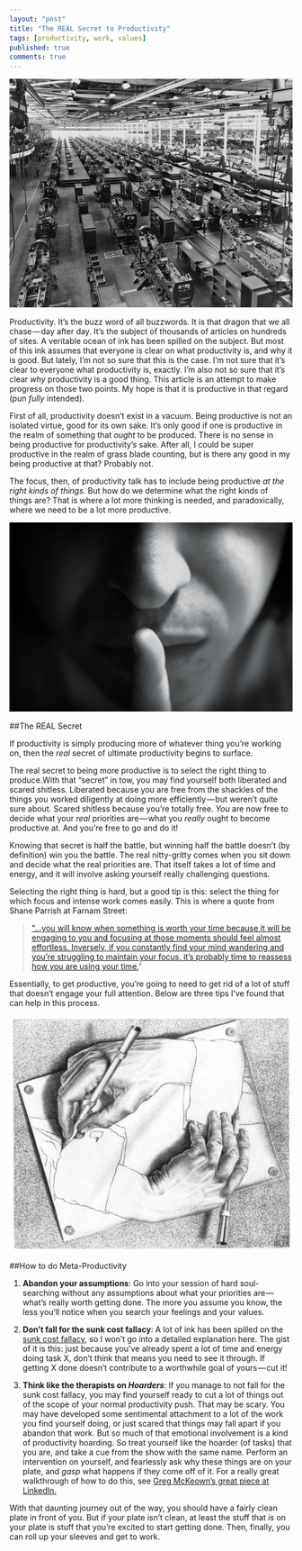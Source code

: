 ```yaml
---
layout: "post"
title: "The REAL Secret to Productivity"
tags: [productivity, work, values]
published: true
comments: true
---
```


![Picture](/graphics/production_line.jpg)


Productivity. It’s the buzz word of all buzzwords. It is that dragon that we all chase — day after day. It’s the subject of thousands of articles on hundreds of sites. A veritable ocean of ink has been spilled on the subject. But most of this ink assumes that everyone is clear on what productivity is, and why it is good. But lately, I’m not so sure that this is the case. I’m not sure that it’s clear to everyone what productivity is, exactly. I’m also not so sure that it’s clear *why* productivity is a good thing. This article is an attempt to make progress on those two points. My hope is that it is productive in that regard (pun *fully* intended).

First of all, productivity doesn’t exist in a vacuum. Being productive is not an isolated virtue, good for its own sake. It’s only good if one is productive in the realm of something that *ought* to be produced. There is no sense in being productive for productivity’s sake. After all, I could be super productive in the realm of grass blade counting, but is there any good in my being productive at that? Probably not.  

The focus, then, of productivity talk has to include being productive *at the right kinds of things*. But how do we determine what the right kinds of things are? That is where a lot more thinking is needed, and paradoxically, where we need to be a lot more productive.  



![Picture](/graphics/secret.jpeg)

##The REAL Secret

If productivity is simply producing more of whatever thing you’re working on, then the *real* secret of ultimate productivity begins to surface.  

The real secret to being more productive is to select the right thing to produce.With that “secret” in tow, you may find yourself both liberated and scared shitless. Liberated because you are free from the shackles of the things you worked diligently at doing more efficiently — but weren’t quite sure about. Scared shitless because you’re totally free. *You* are now free to decide what your *real* priorities are — what you *really* ought to become productive at. And you’re free to go and do it!  

Knowing that secret is half the battle, but winning half the battle doesn’t (by definition) win you the battle. The real nitty-gritty comes when you sit down and decide what the real priorities are. That itself takes a lot of time and energy, and it will involve asking yourself really challenging questions.  

Selecting the right thing is hard, but a good tip is this: select the thing for which focus and intense work comes easily. This is where a quote from Shane Parrish at Farnam Street:

> ["...you will know when something is worth your time because it will be engaging to you and focusing at those moments should feel almost effortless. Inversely, if you constantly find your mind wandering and you’re struggling to maintain your focus, it’s probably time to reassess how you are using your time.](https://www.farnamstreetblog.com/2015/07/winifred-gallagher-focused-life/)"

Essentially, to get productive, you’re going to need to get rid of a lot of stuff that doesn’t engage your full attention. Below are three tips I’ve found that can help in this process.  



![Picture](/graphics/hands.jpeg)

##How to do Meta-Productivity


  1. **Abandon your assumptions**: Go into your session of hard soul-searching without any assumptions about what your priorities are — what’s really worth getting done. The more you assume you know, the less you’ll notice when you search your feelings and your values.  

  2. **Don’t fall for the sunk cost fallacy**: A lot of ink has been spilled on the [sunk cost fallacy](http://www.lifehack.org/articles/communication/how-the-sunk-cost-fallacy-makes-you-act-stupid.html), so I won’t go into a detailed explanation here. The gist of it is this: just because you’ve already spent a lot of time and energy doing task X, don’t think that means you need to see it through. If getting X done doesn’t contribute to a worthwhile goal of yours — cut it!  

  3. **Think like the therapists on *Hoarders***: If you manage to not fall for the sunk cost fallacy, you may find yourself ready to cut a lot of things out of the scope of your normal productivity push. That may be scary. You may have developed some sentimental attachment to a lot of the work you find yourself doing, or just scared that things may fall apart if you abandon that work. But so much of that emotional involvement is a kind of productivity hoarding. So treat yourself like the hoarder (of tasks) that you are, and take a cue from the show with the same name. Perform an intervention on yourself, and fearlessly ask why these things are on your plate, and *gasp* what happens if they come off of it. For a really great walkthrough of how to do this, see [Greg McKeown’s great piece at LinkedIn.](https://www.linkedin.com/pulse/20121212083009-8353952-if-you-don-t-design-your-career-someone-else-will?trk=mp-author-card)


With that daunting journey out of the way, you should have a fairly clean plate in front of you. But if your plate isn’t clean, at least the stuff that *is* on your plate is stuff that you’re excited to start getting done. Then, finally, you can roll up your sleeves and get to work.
